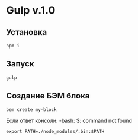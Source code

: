 Gulp v.1.0
=====================

Установка
-----------------------------------

    npm i

Запуск
-----------------------------------

    gulp

Создание БЭМ блока
-----------------------------------

    bem create my-block

Если ответ консоли: -bash: $: command not found

    export PATH=./node_modules/.bin:$PATH
